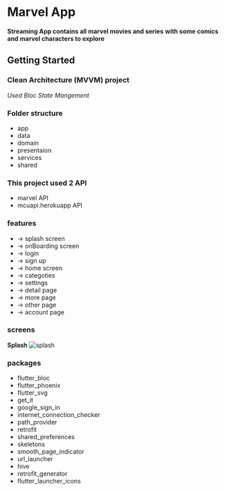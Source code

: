 # Marvel App

**Streaming App contains all marvel movies and series**
**with some comics and marvel characters to explore**


## Getting Started
### Clean Architecture (MVVM) project
*Used Bloc State Mangement*

### Folder structure
- app
- data
- domain
- presentaion
- services
- shared









### This project used 2 API 
* marvel API
* mcuapi.herokuapp API



### features
- -> splash screen
- -> onBoarding screen
- -> login
- -> sign up
- -> home screen
- -> categoties
- -> settings
- -> detail page
- -> more page
- -> other page 
- -> account page


### screens

**Splash**
![splash](https://github.com/aymanattieh77/marvel_app/assets/87063387/5c4ac117-4fb1-4bc1-8e6c-b1dda37c9936)















### packages
- flutter_bloc
- flutter_phoenix
- flutter_svg
- get_it
- google_sign_in
- internet_connection_checker
- path_provider
- retrofit
- shared_preferences
- skeletons
- smooth_page_indicator
- url_launcher
- hive
- retrofit_generator
- flutter_launcher_icons








